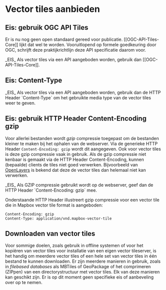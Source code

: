 # Vector tiles aanbieden

## Eis: gebruik OGC API Tiles
Er is nu nog geen open standaard gereed voor publicatie. [[OGC-API-Tiles-Core]] lijkt dat wel te worden. Vooruitlopend op formele goedkeuring door OGC, schrijft deze praktijkrichtlijn deze API specificatie daarom voor.

<div class="advisement">
_EIS_ Als vector tiles via een API aangeboden worden, gebruik dan [[OGC-API-Tiles-Core]].
</div>

## Eis: Content-Type
<div class="advisement">
_EIS_ Als vector tiles via een API aangeboden worden, gebruik dan de HTTP Header `Content-Type` om het gebruikte media type van de vector tiles weer te geven.
</div>

## Eis: gebruik HTTP Header Content-Encoding gzip
Voor allerlei bestanden wordt _gzip_ compressie toegepast om de bestanden kleiner te maken bij het ophalen van de webserver. Via de generieke HTTP Header `Content-Encoding: gzip` wordt dit aangegeven. Ook voor vector tiles is deze gzip compressie vaak in gebruik. Als de gzip compressie niet kenbaar is gemaakt via de HTTP Header Content-Encoding, kunnen (bepaalde) clients de tiles niet goed verwerken. Bijvoorbeeld van [OpenLayers](https://openlayers.org/) is bekend dat deze de vector tiles dan helemaal niet kan verwerken.

<div class="advisement">
_EIS_ Als GZIP compressie gebruikt wordt op de webserver, geef dan de HTTP Header `Content-Encoding: gzip` mee.
</div>

<aside class="example" title="Voorbeeld HTTP Headers vector tile met gzip compressie">

Onderstaande HTTP Header illustreert gzip compressie voor een vector tile die in Mapbox vector tile format is aangeboden:

```
Content-Encoding: gzip
Content-Type: application/vnd.mapbox-vector-tile
```

</aside>


## Downloaden van vector tiles
Voor sommige doelen, zoals gebruik in offline systemen of voor het kopiëren van vector tiles voor installatie van een eigen vector tileserver, is het handig om meerdere vector tiles of een hele set van vector tiles in één bestand te kunnen downloaden. Er zijn meerdere manieren in gebruik, zoals in _filebased databases_ als MBTiles of GeoPackage of het comprimeren (ZIPpen) van een directorystructuur met vector tiles. Elk van deze manieren kan geschikt zijn. Er is op dit moment geen specifieke eis of aanbeveling over op te nemen.
